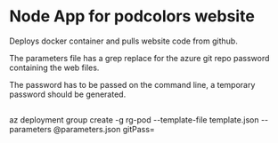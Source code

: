 # Node App for podcolors website
Deploys docker container and pulls website code from github.

The parameters file has a grep replace for the azure git repo password containing the web files. 

The password has to be passed on the command line, a temporary password should be generated.

## 
az deployment group create -g rg-pod --template-file template.json --parameters @parameters.json gitPass=
